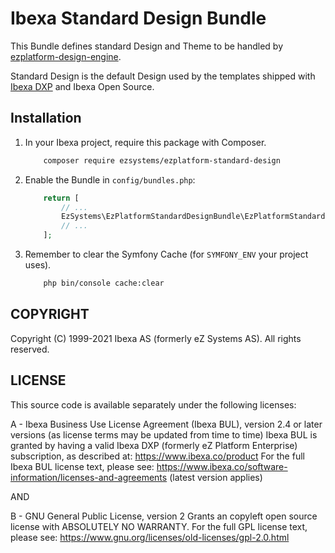 # Ibexa Standard Design Bundle

This Bundle defines standard Design and Theme to be handled by [ezplatform-design-engine](https://github.com/ezsystems/ezplatform-design-engine).

Standard Design is the default Design used by the templates shipped
with [Ibexa DXP](https://www.ibexa.co/products) and Ibexa Open Source.

## Installation

1. In your Ibexa project, require this package with Composer.

    ```bash
        composer require ezsystems/ezplatform-standard-design
    ```

2. Enable the Bundle in `config/bundles.php`:

    ```php
        return [
            // ...
            EzSystems\EzPlatformStandardDesignBundle\EzPlatformStandardDesignBundle::class => ['all' => true],
            // ...
        ];
   ```

3. Remember to clear the Symfony Cache (for `SYMFONY_ENV` your project uses).
    ```bash
        php bin/console cache:clear
    ```

## COPYRIGHT
Copyright (C) 1999-2021 Ibexa AS (formerly eZ Systems AS). All rights reserved.

## LICENSE
This source code is available separately under the following licenses:

A - Ibexa Business Use License Agreement (Ibexa BUL),
version 2.4 or later versions (as license terms may be updated from time to time)
Ibexa BUL is granted by having a valid Ibexa DXP (formerly eZ Platform Enterprise) subscription,
as described at: https://www.ibexa.co/product
For the full Ibexa BUL license text, please see:
https://www.ibexa.co/software-information/licenses-and-agreements (latest version applies)

AND

B - GNU General Public License, version 2
Grants an copyleft open source license with ABSOLUTELY NO WARRANTY. For the full GPL license text, please see:
https://www.gnu.org/licenses/old-licenses/gpl-2.0.html
